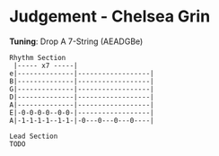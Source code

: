 # Judgement - Chelsea Grin
**Tuning**: Drop A 7-String (AEADGBe)
```
Rhythm Section
 |----- x7 -----|
e|--------------|------------------|
B|--------------|------------------|
G|--------------|------------------|
D|--------------|------------------|
A|--------------|------------------|
E|-0-0-0-0--0-0-|------------------|
A|-1-1-1-1--1-1-|-0---0---0---0----|

Lead Section
TODO
```
